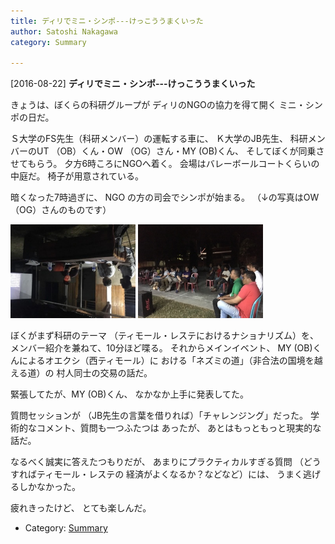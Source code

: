 ```yaml
---
title: ディリでミニ・シンポ---けっこううまくいった
author: Satoshi Nakagawa
category: Summary

---
```


[2016-08-22] **ディリでミニ・シンポ---けっこううまくいった** 

 きょうは、ぼくらの科研グループが
ディリのNGOの協力を得て開く
ミニ・シンポの日だ。

 Ｓ大学のFS先生（科研メンバー）の運転する車に、
Ｋ大学のJB先生、
科研メンバーのUT （OB）くん・OW （OG）さん・MY (OB)くん、
そしてぼくが同乗させてもらう。
夕方6時ころにNGOへ着く。
会場はバレーボールコートくらいの中庭だ。
椅子が用意されている。

 暗くなった7時過ぎに、
NGO の方の司会でシンポが始まる。
（↓の写真はOW （OG）さんのものです）

<a href="/pict/2016-08-22-sympo-1.jpg"><img src="/pict/2016-08-22-sympo-1.jpg" alt="Mini Mini Sympo" width="200"/></a>
<a href="/pict/2016-08-22-sympo-2.jpg"><img src="/pict/2016-08-22-sympo-2.jpg" alt="Mini Mini Sympo" width="200"/></a>

 ぼくがまず科研のテーマ
（ティモール・レステにおけるナショナリズム）を、
メンバー紹介を兼ねて、10分ほど喋る。
それからメインイベント、
MY (OB)くんによるオエクシ（西ティモール）に
おける「ネズミの道」（非合法の国境を越える道）の
村人同士の交易の話だ。

 緊張してたが、MY (OB)くん、
なかなか上手に発表してた。

 質問セッションが
（JB先生の言葉を借りれば）「チャレンジング」だった。
学術的なコメント、質問も一つふたつは
あったが、
あとはもっともっと現実的な話だ。

 なるべく誠実に答えたつもりだが、
あまりにプラクティカルすぎる質問
（どうすればティモール・レステの
経済がよくなるか？などなど）には、
うまく逃げるしかなかった。

 疲れきったけど、
とても楽しんだ。

- Category: [Summary](https://merapano.github.io/categories.html#Summary)

